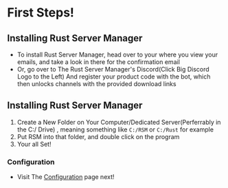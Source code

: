 # First Steps!
## Installing Rust Server Manager
- To install Rust Server Manager, head over to your where you view your emails, and take a look in there for the confirmation email
- Or, go over to The Rust Server Manager's Discord(Click Big Discord Logo to the Left) <!--[<img src="https://cdn.discordapp.com/icons/473921792759562261/1dd1cf554109faf5423e62bdda4ea187.png" width="23" height="23">](https://discord.gg/Gmtm8Bqgqv)--> And register your product code with the bot, which then unlocks channels with the provided download links

## Installing Rust Server Manager

1. Create a New Folder on Your Computer/Dedicated Server(Perferrably in the C:/ Drive) , meaning something like `C:/RSM` or `C:/Rust` for example
2. Put RSM into that folder, and double click on the program
3. Your all Set!

### Configuration

- Visit The [Configuration](https://graveplayz.github.io/rsmwiki/configuration) page next!
